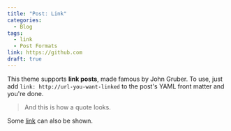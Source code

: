```yaml
---
title: "Post: Link"
categories:
  - Blog
tags:
  - link
  - Post Formats
link: https://github.com
draft: true
---
```


This theme supports **link posts**, made famous by John Gruber. To use, just add `link: http://url-you-want-linked` to the post's YAML front matter and you're done.

> And this is how a quote looks.

Some [link](#) can also be shown.